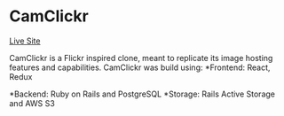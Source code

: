 # CamClickr
[Live Site](https://cam-clickr.herokuapp.com/#/explore)

CamClickr is a Flickr inspired clone, meant to replicate its image hosting features and capabilities.
CamClickr was build using:
  *Frontend: React, Redux
  
  *Backend: Ruby on Rails and PostgreSQL
  *Storage: Rails Active Storage and AWS S3

